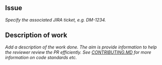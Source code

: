 ## Issue

*Specify the associated JIRA ticket, e.g. DM-1234.*

## Description of work

*Add a description of the work done. The aim is provide information to help the reviewer review the PR efficiently.
See [CONTRIBUTING.MD](CONTRIBUTING.MD) for more information on code standards etc.*